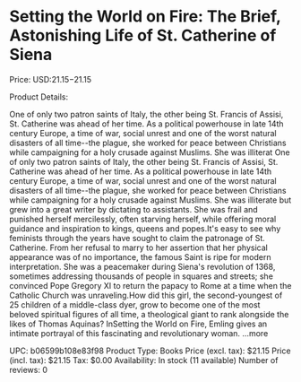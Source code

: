 # Setting the World on Fire: The Brief, Astonishing Life of St. Catherine of Siena

Price: USD:$21.15-$21.15

Product Details:

One of only two patron saints of Italy, the other being St. Francis of Assisi, St. Catherine was ahead of her time. As a political powerhouse in late 14th century Europe, a time of war, social unrest and one of the worst natural disasters of all time--the plague, she worked for peace between Christians while campaigning for a holy crusade against Muslims. She was illiterat One of only two patron saints of Italy, the other being St. Francis of Assisi, St. Catherine was ahead of her time. As a political powerhouse in late 14th century Europe, a time of war, social unrest and one of the worst natural disasters of all time--the plague, she worked for peace between Christians while campaigning for a holy crusade against Muslims. She was illiterate but grew into a great writer by dictating to assistants. She was frail and punished herself mercilessly, often starving herself, while offering moral guidance and inspiration to kings, queens and popes.It's easy to see why feminists through the years have sought to claim the patronage of St. Catherine. From her refusal to marry to her assertion that her physical appearance was of no importance, the famous Saint is ripe for modern interpretation. She was a peacemaker during Siena's revolution of 1368, sometimes addressing thousands of people in squares and streets; she convinced Pope Gregory XI to return the papacy to Rome at a time when the Catholic Church was unraveling.How did this girl, the second-youngest of 25 children of a middle-class dyer, grow to become one of the most beloved spiritual figures of all time, a theological giant to rank alongside the likes of Thomas Aquinas? InSetting the World on Fire, Emling gives an intimate portrayal of this fascinating and revolutionary woman. ...more

UPC: b06599b108e83f98
Product Type: Books
Price (excl. tax): $21.15
Price (incl. tax): $21.15
Tax: $0.00
Availability: In stock (11 available)
Number of reviews: 0